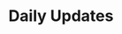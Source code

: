 ---
title: "Daily Updates"
tag: "Daily Updates"
tag_line: "Insights about my personal and work life, and the in-betweens"
weight: 200
menu: 
  main:
    weight: 200
---